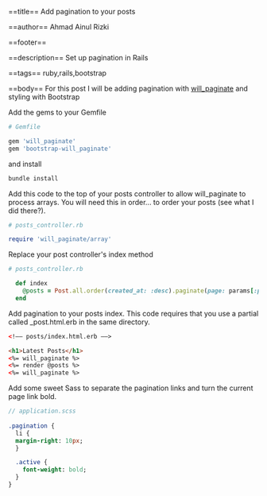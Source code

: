 ==title==
Add pagination to your posts

==author==
Ahmad Ainul Rizki

==footer==


==description==
Set up pagination in Rails

==tags==
ruby,rails,bootstrap

==body==
For this post I will be adding pagination with [will_paginate](https://github.com/mislav/will_paginate/wiki) and styling with Bootstrap

Add the gems to your Gemfile

```ruby
# Gemfile

gem 'will_paginate'
gem 'bootstrap-will_paginate'
```

and install

```bash
bundle install
```

Add this code to the top of your posts controller to allow will_paginate to process arrays. You will need this in order... to order your posts (see what I did there?).

```ruby
# posts_controller.rb

require 'will_paginate/array'
```

Replace your post controller's index method

```ruby
# posts_controller.rb

  def index
    @posts = Post.all.order(created_at: :desc).paginate(page: params[:page], per_page: 3)
  end
```

Add pagination to your posts index. This code requires that you use a partial called _post.html.erb in the same directory.

```html
<!–– posts/index.html.erb ––>

<h1>Latest Posts</h1>
<%= will_paginate %>
<%= render @posts %>
<%= will_paginate %>
```

Add some sweet Sass to separate the pagination links and turn the current page link bold.

```sass
// application.scss
       
.pagination {
  li {
  margin-right: 10px;
  }

  .active {
    font-weight: bold;
  }
}
```

